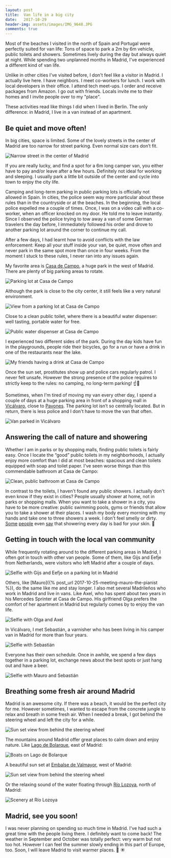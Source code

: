 ```yaml
---
layout: post
title:  Van life in a big city
date:   2017-10-29
header-img: assets/images/IMG_9648.JPG
comments: true
---
```


Most of the beaches I visited in the north of Spain and Portugal were perfectly suited for van life: Tons of space to park a 2m by 6m vehicle, public toilets and showers. Sometimes lively during the day but always quiet at night. While spending two unplanned months in Madrid, I've experienced a different kind of van life.

Unlike in other cities I've visited before, I don't feel like a visitor in Madrid. I actually live here. I have neighbors. I meet co-workers for lunch. I work with local developers in their office. I attend tech meet-ups. I order and receive packages from Amazon. I go out with friends. Locals invite me to their homes and I invite people over to my "place".

These activities read like things I did when I lived in Berlin. The only difference: in Madrid, I live in a van instead of an apartment.

## Be quiet and move often!

In big cities, space is limited. Some of the lovely streets in the center of Madrid are too narrow for street parking. Even normal size cars don’t fit.

![Narrow street in the center of Madrid](/assets/images/IMG_0042.jpg)

If you are really lucky, and find a spot for a 6m long camper van, you either have to pay and/or leave after a few hours. Definitely not ideal for working and sleeping. I usually park a little bit outside of the center and cycle into town to enjoy the city life.

Camping and long-term parking in public parking lots is officially not allowed in Spain. In cities, the police seem way more particular about these rules than in the countryside or at the beaches. In the beginning, the local police expelled me a couple of times. Once, I was on a video call with a co-worker, when an officer knocked on my door. He told me to leave instantly. Since I observed the police trying to tow away a van of some German travelers the day before, I immediately followed his order and drove to another parking lot around the corner to continue my call.

After a few days, I had learnt how to avoid conflicts with the law enforcement: Keep all your stuff inside your van, be quiet, move often and never park in the same spot more than once in four weeks. From the moment I stuck to these rules, I never ran into any issues again.

My favorite area is [Casa de Campo](https://www.google.com/maps/place/Casa+de+Campo,+Madrid,+Spain), a huge park in the west of Madrid. There are plenty of big parking areas to rotate.

![Parking lot at Casa de Campo](/assets/images/IMG_9740.JPG)

Although the park is close to the city center, it still feels like a very natural environment.

![View from a parking lot at Casa de Campo](/assets/images/IMG_9730.JPG)

Close to a clean public toilet, where there is a beautiful water dispenser: well tasting, portable water for free.

![Public water dispenser at Casa de Campo](/assets/images/IMG_9954.jpg)

I experienced two different sides of the park. During the day kids have fun in the playgrounds, people ride their bicycles, go for a run or have a drink in one of the restaurants near the lake.

![My friends having a drink at Casa de Campo](/assets/images/IMG_9685.JPG)

Once the sun set, prostitutes show up and police cars regularly patrol. I never felt unsafe. However the strong presence of the police requires to strictly keep to the rules: no camping, no long-term parking! :point_up::cop:

Sometimes, when I'm tired of moving my van every other day, I spend a couple of days at a huge parking area in front of a shopping mall in [Vicálvaro](https://www.google.com/maps/place/Vicálvaro,+Madrid,+Spain), close to [Pavones](https://www.google.com/maps/place/Pavones). The parking lot isn’t so centrally located. But in return, there is less police and I don't have to move the van that often.

![Van parked in Vicálvaro](/assets/images/IMG_9648.JPG)

## Answering the call of nature and showering

Whether I am in parks or by shopping malls, finding public toilets is fairly easy. Once I locate the “good” public toilets in my neighborhoods, I actually enjoy more comfort than I did at most beaches: spacious and clean toilets equipped with soap and toilet paper. I've seen worse things than this commendable bathroom at Casa de Campo:

![Clean, public bathroom at Casa de Campo](/assets/images/IMG_9960.jpg)

In contrast to the toilets, I haven't found any public showers. I actually don't even know if they exist in cities? People usually shower at home, not in parks or shopping malls. When you want to take a shower in a city, you have to be more creative: public swimming pools, gyms or friends that allow you to take a shower at their places. I wash my body every morning with my hands and take one to three showers a week. I don't feel smelly or dirty. [Some](https://www.bustle.com/articles/114177-6-reasons-you-should-stop-showering-every-day-according-to-science) [people](http://www.dailymail.co.uk/sciencetech/article-4151484/Is-showering-day-BAD-you.html) even [say](https://www.elitedaily.com/wellness/showering-every-day-bad/1845841) that showering every day is bad for your skin. :shower:

## Getting in touch with the local van community

While frequently rotating around to the different parking areas in Madrid, I often got in touch with other van people. Some of them, like Gijs and Eefje from Netherlands, were visitors who left Madrid after a couple of days.

![Selfie with Gijs and Eefje on a parking lot in Madrid](/assets/images/IMG_9940.jpg)

Others, like [Mauro]({% post_url 2017-10-25-meeting-mauro-the-pianist %}), do the same like me and stay longer. I also met several Madrileños who work in Madrid and live in vans. Like Axel, who has spent about two years in his Mercedes Sprinter at Casa de Campo. His girlfriend Olga prefers the comfort of her apartment in Madrid but regularly comes by to enjoy the van life.

![Selfie with Olga and Axel](/assets/images/IMG_0076.jpg)

In Vicálvaro, I met Sebastián, a varnisher who has been living in his camper van in Madrid for more than four years.

![Selfie with Sebastián](/assets/images/IMG_9983.jpg)

Everyone has their own schedule. Once in awhile, we spend a few days together in a parking lot, exchange news about the best spots or just hang out and have a beer.

![Selfie with Mauro and Sebastián](/assets/images/IMG_0072.jpg)

## Breathing some fresh air around Madrid

Madrid is an awesome city. If there was a beach, it would be the perfect city for me. However sometimes, I wanted to escape from the concrete jungle to relax and breath in some fresh air. When I needed a break, I got behind the steering wheel and left the city for a while.

![Sun set view from behind the steering wheel](/assets/images/IMG_9728.JPG)

The mountains around Madrid offer great places to calm down and enjoy nature. Like [Lago de Bolarque](https://www.google.com/maps/place/Mirador+del+Lago+Bolarque), east of Madrid:

![Boats on Lago de Bolarque](/assets/images/IMG_9724.JPG)

A beautiful sun set at [Embalse de Valmayor](https://www.google.com/maps/place/Embalse+de+Valmayor), west of Madrid:

![Sun set view from behind the steering wheel](/assets/images/IMG_9743.JPG)

Or the relaxing sound of the water floating through [Río Lozoya](https://www.google.it/maps/place/Río+Lozoya/), north of Madrid:

![Scenery at Río Lozoya](/assets/images/IMG_9866.jpg)

## Madrid, see you soon!

I was never planning on spending so much time in Madrid. I've had such a great time with the people living there. I definitely want to come back! The weather in September and October was totally perfect: very warm but not too hot. However I can feel the summer slowly ending in this part of Europe, too. Soon, I will leave Madrid to visit warmer places. :wave: :sunny:
